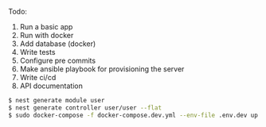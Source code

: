 Todo:
1. Run a basic app
2. Run with docker
3. Add database (docker) 
4. Write tests
5. Configure pre commits 
6. Make ansible playbook for provisioning the server
7. Write ci/cd 
8. API documentation 


```bash
$ nest generate module user
$ nest generate controller user/user --flat
$ sudo docker-compose -f docker-compose.dev.yml --env-file .env.dev up --build -d
```